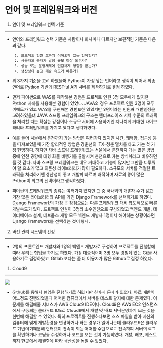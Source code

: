 언어 및 프레임워크와 버전 
==========================================================================================
1. 언어 및 프레임워크 선택 기준
------------------------------------------------------------------------------------------
 - 언어와 프레임워크 선택 기준은 사람이나 회사마다 다르지만 보편적인 기준은 다음과 같다.
        
        1. 프로젝트 인원 모두의 이해도가 있는 언어인가?
        2. 사용자의 숫자가 일정 규모 이상 되는가?
        3. 성능 또는 운영체제에 민감하게 영향을 받는가?
        4. 생산성이 높고 개발 속도가 빠른가?

- 위 3가지 기준을 고려 하였을때 Python이 가장 맞는 언어라고 생각이 되어서 최종 언어로 Python 기반의 RESTful API 서버를 제작하기로 결정 하였다.

- 먼저 파이썬으로 WAS를 제작해본 경험은 프로젝트 인원 3명 모두에게 없지만 Python 자체를 사용해본 경험이 있었다. JAVA의 경우 프로젝트 인원 3명이 모두 이해도가 있고 WAS를 구현해본 경험또한 있었지만 3명이라는 인원과 개발일정을 고려하였을떄 JAVA 스프링 프레임워크의 구조는 엔터프라이즈 서버 수준의 트래픽을 처리할 때는 확실한 강점이나 소규모 서버에 사용하기엔 지나치게 거대한 라이브러리와 프레임워크를 가지고 있다고 생각하였다. 

- 예를 들어 서울에서 춘천까지 가는 방법은 여러가지 있지만 시간, 쾌적함, 접근성 등을 따져보았을때 가장 합리적인 방법은 경춘선의 ITX-청춘 열차를 타고 가는 것 가장 현명하다. 하지만 자바 스프링 프레임워크는 서울에서 춘천까지 가는 많은 방법 중에 인천 공항에 대형 화물 비행기를 출발시켜 춘천으로 가는 방식이라고 비유하면 될 것 같다. 자바 스프링 프레임워크는 매우 거대하고 기능이 많지만 그만큼 다루워야 할 요소가 많고 의존성 라이브러리가 많이 필요하다. 소규모의 서버를 적절한 트래픽을 처리하기엔 생산성이 좋고 개발이 빠르며 쾌적하며 자료의 량이 많은 Python이 최고의 선택이라고 생각하였다.

- 파이썬의 프레임워크의 종류는 여러가지 있지만 그 중 국내외의 개발자 수가 많고 가장 많은 라이브러리와 API를 가진 Django Framework를 선택하기로 하였다. Django Framework의 가장 큰 장점으로는 다른 프레임워크 대비 압도적으로 빠른 개발속도가 있다. 프로젝트 인원이 3명의 소수인원으로 구성되었고 백엔드 개발, 데이터베이스 설계, 데브옵스 개발 모두 백엔드 개발자 1명이서 해야하는 상황이라면 Django Framework를 선택하는 것이 좋다.

2. 버전 관리 시스템의 선정
------------------------------------------------------------------------------------------
- 2명의 프론트엔드 개발자와 1명의 백엔드 개발자로 구성하여 프로젝트를 진행함에 따라 우리는 협업을 하기로 하였다. 가장 대중적이며 3명 모두 경험이 있는 Git을 사용하기로 결정하였고, Gitlab 보다는 좀 더 이용자가 많은 Github로 결정 하였다.

1. Cloud9
------------------------------------------------------------------------------------------

<img src="https://bumarket.s3.ap-northeast-2.amazonaws.com/BuMarket+AWS+Cloud9.png">

- Github를 통해서 협업을 진행하기로 하였지만 한가지 문제가 있었다. 바로 개발이 어느정도 진행되었을때 어떠한 컴퓨터에서 서버를 테스트 할지에 대한 문제였다. 이 문제를 해결해줄 서비스가 AWS Cloud9 IDE이다. Cloud9은 AWS EC2 인스턴스에서 구동되는 클라우드 IDE로 Cloud9에서 개발 및 배포 서버운영까지 모든 것을 한번에 해결할 수 있었다. 특히 프로젝트를 진행하다보면 소스 파일을 받아 자신의 컴퓨터에 맞게 개발환경을 변경하거나 하는 경우가 일어나는데 클라우드9은 클라우드 기반이기떄문에 인터넷이 접속이 되는 어떠한 수단으로도 접속하여 서버의 로그를 확인하거나 코딩을 수정하거나 코드를 보는 것이 가능하였다. 개발, 배포, 테스트 까지 한곳에서 해결함에 따라 생산성을 높일 수 있었다.